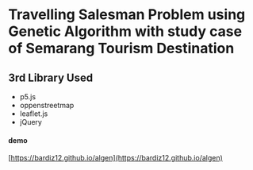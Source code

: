 # Travelling Salesman Problem using Genetic Algorithm with study case of Semarang Tourism Destination

## 3rd Library Used  
- p5.js
- oppenstreetmap
- leaflet.js
- jQuery

#### demo
[https://bardiz12.github.io/algen](https://bardiz12.github.io/algen)